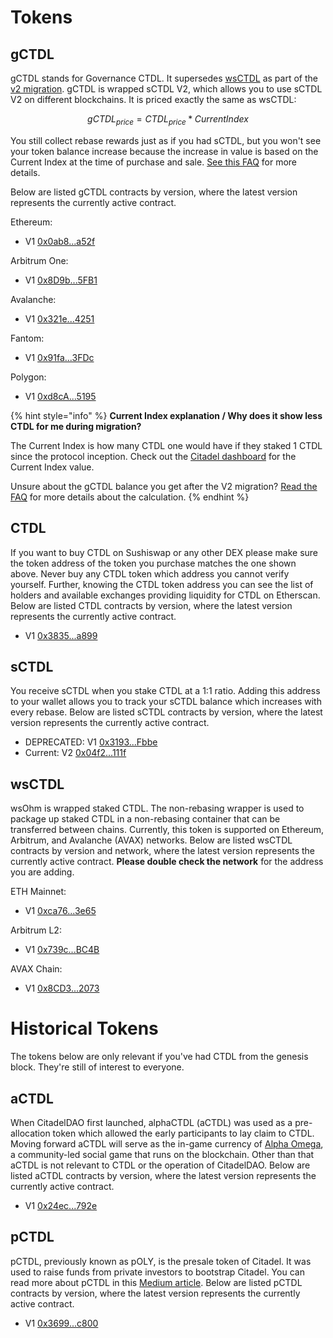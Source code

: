 # Tokens

## gCTDL

gCTDL stands for Governance CTDL. It supersedes [wsCTDL](#wsohm) as part of the [v2
migration](../basics/migration.md). gCTDL is wrapped sCTDL V2, which allows you to
use sCTDL V2 on different blockchains. It is priced exactly the same as wsCTDL:

$$
gCTDL_{price} = CTDL_{price} * CurrentIndex
$$

You still collect rebase rewards just as if you had sCTDL, but you won't see your
token balance increase because the increase in value is based on the Current Index
at the time of purchase and sale. [See this FAQ](../basics/basics.md#how-do-i-track-my-rebase-rewards)
for more details.

Below are listed gCTDL contracts by version, where the latest version represents
the currently active contract.

Ethereum:

* V1 [0x0ab8...a52f](https://etherscan.io/address/0x0ab87046fBb341D058F17CBC4c1133F25a20a52f)

Arbitrum One:

* V1 [0x8D9b...5FB1](https://arbiscan.io/token/0x8D9bA570D6cb60C7e3e0F31343Efe75AB8E65FB1)

Avalanche:

* V1 [0x321e...4251](https://snowtrace.io/token/0x321e7092a180bb43555132ec53aaa65a5bf84251)

Fantom:

* V1 [0x91fa...3FDc](https://ftmscan.com/token/0x91fa20244Fb509e8289CA630E5db3E9166233FDc)

Polygon:

* V1 [0xd8cA...5195](https://polygonscan.com/token/0xd8cA34fd379d9ca3C6Ee3b3905678320F5b45195)

{% hint style="info" %}
**Current Index explanation / Why does it show less CTDL for me during migration?**

The Current Index is how many CTDL one would have if they staked 1 CTDL since the
protocol inception. Check out the [Citadel dashboard](https://app.olympusdao.finance/#/dashboard)
for the Current Index value.

Unsure about the gCTDL balance you get after the V2 migration? [Read the FAQ](../basics/migration.md#can-you-walk-me-through-an-example-of-how-much-gohm-i-can-expect-from-the-migration)
for more details about the calculation.
{% endhint %}

## CTDL

If you want to buy CTDL on Sushiswap or any other DEX please make sure the token address of the token you purchase matches the one shown above. Never buy any CTDL token which address you cannot verify yourself. Further, knowing the CTDL token address you can see the list of holders and available exchanges providing liquidity for CTDL on Etherscan. Below are listed CTDL contracts by version, where the latest version represents the currently active contract.

* V1 [0x3835...a899](https://etherscan.io/address/0x383518188c0c6d7730d91b2c03a03c837814a899)

## sCTDL

You receive sCTDL when you stake CTDL at a 1:1 ratio. Adding this address to your wallet allows you to track your sCTDL balance which increases with every rebase. Below are listed sCTDL contracts by version, where the latest version represents the currently active contract.

* DEPRECATED: V1 [0x3193...Fbbe](https://etherscan.io/address/0x31932E6e45012476ba3A3A4953cbA62AeE77Fbbe)
* Current: V2 [0x04f2...111f](https://etherscan.io/address/0x04f2694c8fcee23e8fd0dfea1d4f5bb8c352111f)

## wsCTDL

wsOhm is wrapped staked CTDL.  The non-rebasing wrapper is used to package up staked
CTDL in a non-rebasing container that can be transferred between chains.  Currently,
this token is supported on Ethereum, Arbitrum, and Avalanche (AVAX) networks.
Below are listed wsCTDL contracts by version and network, where the latest version
represents the currently active contract. **Please double check the network** for
the address you are adding.

ETH Mainnet:

* V1 [0xca76...3e65](https://etherscan.io/address/0xca76543cf381ebbb277be79574059e32108e3e65)

Arbitrum L2:

* V1 [0x739c...BC4B](https://arbiscan.io/token/0x739ca6d71365a08f584c8fc4e1029045fa8abc4b)

AVAX Chain:

* V1 [0x8CD3...2073](https://cchain.explorer.avax.network/token/0x8CD309e14575203535EF120b5b0Ab4DDeD0C2073)

# Historical Tokens

The tokens below are only relevant if you've had CTDL from the genesis block.  They're still of interest to everyone.

## aCTDL

When CitadelDAO first launched, alphaCTDL \(aCTDL\) was used as a pre-allocation token which allowed the early participants to lay claim to CTDL. Moving forward aCTDL will serve as the in-game currency of [Alpha Omega](https://medium.com/@alpha_omega/alpha-omega-a-tale-of-two-cities-80a94966376b), a community-led social game that runs on the blockchain. Other than that aCTDL is not relevant to CTDL or the operation of CitadelDAO. Below are listed aCTDL contracts by version, where the latest version represents the currently active contract.

* V1 [0x24ec...792e](https://etherscan.io/address/0x24ecfd535675f36ba1ab9c5d39b50dc097b0792e)

## pCTDL

pCTDL, previously known as pOLY, is the presale token of Citadel. It was used to raise funds from private investors to bootstrap Citadel. You can read more about pCTDL in this [Medium article](https://olympusdao.medium.com/what-is-poh-16b2c38a6cd6). Below are listed pCTDL contracts by version, where the latest version represents the currently active contract.

* V1 [0x3699...c800](https://etherscan.io/token/0x36994486c6e97c170065899d8659a28d7371c800)
